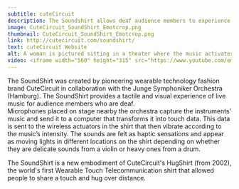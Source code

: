 ```yaml
---
subtitle: cuteCircuit
description: The Soundshirt allows deaf audience members to experience live music.
image: CuteCircuit_SoundShirt_Emotcrop.png
thumbnail: CuteCircuit_SoundShirt_Emotcrop.png
link: http://cutecircuit.com/soundshirt/
text: cuteCircuit Website
alt: A woman is pictured sitting in a theater where the music activates the Soundshirt's light up dots and haptic sensations.
video: <iframe width="560" height="315" src="https://www.youtube.com/embed/a8fVoJRI7V0" frameborder="0" allowfullscreen></iframe>
---
```

The SoundShirt was created by pioneering wearable technology fashion brand CuteCircuit in collaboration with the Junge Symphoniker Orchestra (Hamburg). The SoundShirt provides a tactile and visual experience of live music for audience members who are deaf.  
Microphones placed on stage nearby the orchestra capture the instruments’ music and send it to a computer that transforms it into touch data. This data is sent to the wireless actuators in the shirt that then vibrate according to the music’s intensity.  The sounds are felt as haptic sensations and appear as moving lights in different locations on the shirt depending on whether they are delicate sounds from a violin or heavy ones from a drum.

The SoundShirt is a new embodiment of CuteCircuit's HugShirt (from 2002), the world's first Wearable Touch Telecommunication shirt that allowed people to share a touch and hug over distance.

